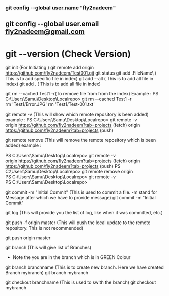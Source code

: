 ### git config --global user.name "fly2nadeem"
## git config --global user.email fly2nadeem@gmail.com

# git --version (Check Version)
git init (For Initiating )
git remote add origin https://github.com/fly2nadeem/Test001.git
git status
git add .FileName\ ( This is to add specific file in index)
git add --all ( This is to add all file in index)
git add . ( This is to add all file in index)

git rm --cached Test1 -r(To remove file from from the index)
Example :
PS C:\Users\Samu\Desktop\Localrepo> git rm --cached Test1 -r                                       
rm 'Test1/Error.JPG'
rm 'Test1/Test-001.txt'

git remote -v (This will show which remote repository is been added)
example :
PS C:\Users\Samu\Desktop\Localrepo> git remote -v                                                    
origin https://github.com/fly2nadeem?tab=projects (fetch)
origin  https://github.com/fly2nadeem?tab=projects (push)


git remote remove (This will remove the remote repository which is been added)
example :

PS C:\Users\Samu\Desktop\Localrepo> git remote -v                                                  
origin  https://github.com/fly2nadeem?tab=projects (fetch)
origin  https://github.com/fly2nadeem?tab=projects (push)
PS C:\Users\Samu\Desktop\Localrepo> git remote remove origin                                      
 PS C:\Users\Samu\Desktop\Localrepo> git remote -v                                                  
 PS C:\Users\Samu\Desktop\Localrepo>  
 
git commit -m "Initial Commit" (This is used to commit a file. -m stand for Message after which we have to provide message)
git commit -m "Initial Commit"

git log (This will provide you the list of log, like when it was committed, etc.)


git push -f origin master (This will push the local update to the remote repository. This is not recommended)

git push origin master


git branch (This will give list of Branches)
* Note the you are in the branch which is in GREEN Colour

git branch branchname (This is to create new branch. Here we have created Branch mybranch)
git branch mybranch

git checkout branchname (This is used to swith the branch)
git checkout mybranch
